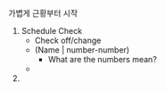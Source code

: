가볍게 근황부터 시작

1. Schedule Check
	- Check off/change
	- (Name | number-number)
		- What are the numbers mean?
	- 
2. 